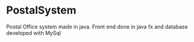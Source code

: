 # PostalSystem
 Postal Office system made in java. Front end done in java fx and database developed with MySql
